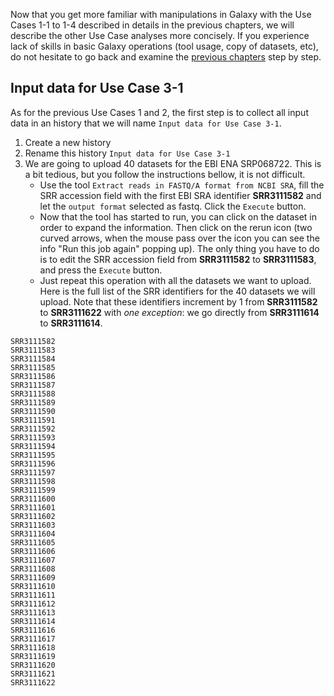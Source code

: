 Now that you get more familiar with manipulations in Galaxy with the Use Cases 1-1 to 1-4 described in details in the previous chapters, we will describe the other Use Case analyses more concisely. If you experience lack of skills in basic Galaxy operations (tool usage, copy of datasets, etc), do not hesitate to go back and examine the [previous chapters](use_cases_input_data) step by step.


## Input data for Use Case 3-1

As for the previous Use Cases 1 and 2, the first step is to collect all input data in an history that we will name `Input data for Use Case 3-1`. 

1. Create a new history
2. Rename this history `Input data for Use Case 3-1`
3. We are going to upload 40 datasets for the EBI ENA SRP068722. This is a bit tedious, but you follow the instructions bellow, it is not difficult.
    - Use the tool `Extract reads in FASTQ/A format from NCBI SRA`, fill the SRR accession field with the first EBI SRA identifier **SRR3111582** and let the `output format` selected as fastq. Click the `Execute` button.
    - Now that the tool has started to run, you can click on the dataset in order to expand the information. Then click on the rerun icon (two curved arrows, when the mouse pass over the icon you can see the info "Run this job again" popping up). The only thing you have to do is to edit the SRR accession field from **SRR3111582** to **SRR3111583**, and press the  `Execute` button.
    - Just repeat this operation with all the datasets we want to upload. Here is the full list of the SRR identifiers for the 40 datasets we will upload. Note that these identifiers increment by 1 from **SRR3111582** to **SRR3111622** with *one exception*: we go directly from **SRR3111614** to **SRR3111614**.

```
SRR3111582
SRR3111583
SRR3111584
SRR3111585
SRR3111586
SRR3111587
SRR3111588
SRR3111589
SRR3111590
SRR3111591
SRR3111592
SRR3111593
SRR3111594
SRR3111595
SRR3111596
SRR3111597
SRR3111598
SRR3111599
SRR3111600
SRR3111601
SRR3111602
SRR3111603
SRR3111604
SRR3111605
SRR3111606
SRR3111607
SRR3111608
SRR3111609
SRR3111610
SRR3111611
SRR3111612
SRR3111613
SRR3111614
SRR3111616
SRR3111617
SRR3111618
SRR3111619
SRR3111620
SRR3111621
SRR3111622
```

 















